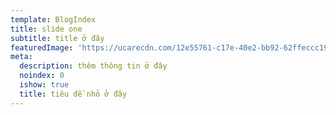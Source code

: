 ```yaml
---
template: BlogIndex
title: slide one
subtitle: title ở đây
featuredImage: 'https://ucarecdn.com/12e55761-c17e-40e2-bb92-62ffeccc19c4/'
meta:
  description: thêm thông tin ở đây
  noindex: 0
  ishow: true
  title: tiêu đề nhỏ ở đây
---
```



